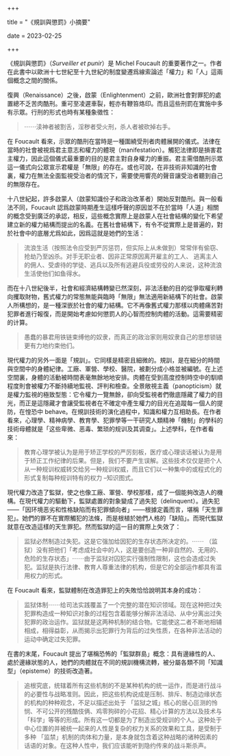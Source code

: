 +++

title = "《規訓與懲罰》小摘要"

date = 2023-02-25

+++

《規訓與懲罰》（*Surveiller et punir*）是 Michel Foucault 的重要著作之一。作者在此書中以歐洲十七世紀至十九世紀的制度變遷爲線索論述「權力」和「人」這兩個概念之間的關係。

復興（Renaissance）之後，啟蒙（Enlightenment）之前，歐洲社會對罪犯的處置總不乏苦肉酷刑。重可至凌遲車裂，輕亦有鞭笞烙印。而且這些刑罰在實施中多有示眾。行刑的形式也時有某種象徵性：

> ⋯⋯渎神者被割舌，淫秽者受火刑，杀人者被砍掉右手。

在 Foucault 看來，示眾的酷刑在當時是一種圍繞受刑者肉體展開的儀式。法律在當時的社會被視爲君主意志和權力的體現（manifestation）。觸犯法律即是損害君主權力，因此這個儀式最重要的目的是君主對自身權力的重振。君主需借酷刑示眾這一儀式向公眾宣示君權是「無限」的存在。或也可說，在非技術非知識的社會裏，權力在無法全面監視受治者的情況下，需要使用響亮的聲音讓受治者聽到自己的無限存在。

十八世紀起，許多啟蒙人（啟蒙知識份子和政治改革者）開始反對酷刑。與一般看法不同，Foucault 認爲啟蒙時期產生這樣呼聲的原因並不在於當時「人道」相關的概念受到廣泛的承認，相反，這些概念實際上是啟蒙人在社會結構的變化下希望建立新的權力結構而提出的名義。在舊社會結構下，有令不從實際上是普遍的，對於社會中的底層尤爲如此，因爲這就是她們的生活：

> 流浪生活（按照法令应受到严厉惩罚，但实际上从未做到）常常伴有偷窃、抢劫乃至凶杀。对手无职业者、因非正常原因离开雇主的工人、 逃离主人的佣人、受虐待的学徒、逃兵以及所有逃避兵役或劳役的人来说，这种流浪生活使他们如鱼得水。

而在十八世紀後半，社會和經濟結構轉變已然深刻，非法活動的目的從爭取權利轉向攫取財物，舊式權力的常態無能與臨時「無限」無法適用新結構下的社會。啟蒙人所構想的，是一種深嵌於社會的權力結構。它不再像舊式權力那樣以肉體痛苦對犯罪者進行報復，而是開始考慮如何懲罰人的心智而控制肉體的活動。這需要精密的计算。
> 愚蠢的暴君用铁链束缚他的奴隶，而真正的政治家则用奴隶自己的思想锁链更有力地约束他们。

現代權力的另外一面是「規訓」。它同樣是精密且細微的。規訓，是在細分的時間與空間中的身體紀律。工廠、軍營、學校、醫院，被劃分成小格並被編號。在上述空間裏，身體的活動被時間表毫無餘地地安排。肉體在受到高度控制時空中的馴順程度則會被權力不斷持續地監視、評判和檢查。全景敞視主義（panopticism）就是權力監視的極致型態：它令權力一覽無餘，卻向受監視者們徹底隱藏了權力的目光，而正是這隱藏才會讓受監視者在不確定中產生權力的目光在追蹤每一個人的提防，在惶恐中 behave。在規訓技術的演化過程中，知識和權力互相助長。在作者看來，心理學、精神病學、教育學、犯罪學等一干研究人類精神「機制」的學科的技術母體就是「这些卑微、恶毒、繁琐的规训及其调查」。上述學科，在作者看來：
> 教育心理学被认为是用于矫正学校的严厉刻板，医疗或心理谈话被认为是用于矫正工作纪律的后果。但是，我们不要产生误解。这些技术仅仅是把个人从一种规训权威转交给另一种规训权威，而且它们以一种集中的或程式化的形式复制每种规训特有的权力 –知识图式。

現代權力改造了監獄，使之也像工廠、軍營、學校那樣，成了一個能夠改造人的機構。在現代權力的驅動下，監獄處置的對象變成了過失犯（delinquent）。過失犯——「因环境恶劣和性格缺陷而有犯罪傾向者」——根據定義而言，堪稱「天生罪犯」。她們的罪不在實際觸犯的法條，而是根植於她們人格的「缺陷」。而現代監獄就意在改造這樣的天生罪犯。然而監獄的這一目的實際上失效了：
> 监狱必然制造过失犯。这是它强加给因犯的生存状态所决定的。⋯⋯ （监狱）没有把他们「考虑成社会中的人，这是要创造一种非自然的、无用的、 危险的生存状态」⋯⋯由于监狱对囚犯实行强制性限制，这也会造成过失犯。监狱是执行法律、教育人尊重法律的机构，但是它的全部运作都具有滥用权力的形式。

在 Foucault 看來，監獄體制在改造罪犯上的失敗恰恰說明其本身的成功：
> 监狱体制⋯⋯给司法实践覆盖了一个完整的潜在知识领域。现在这种把过失犯罪构造成一种知识对象的过程包含着能够分解非法活动、从中分离出过失犯罪的政治运作。监狱就是这两种机制的结合物。它能使这二者不断地相辅相成，相得益彰，从而揭示出犯罪行为背后的过失性质，在各种非法活动的运动中确定过失犯罪。

在書的末尾，Foucault 提出了堪稱恐怖的「監獄群島」概念：具有邊緣性的人、處於邊緣狀態的人，她們的肉體就在不同的規訓機構流轉，被分屬各類不同「知識型」（episteme）的技術改造著。

> 追根究底，统辖着所有这些机制的不是某种机构的统一运作，而是进行战斗的必要性与战略准则。因此，把这些机构说成是压制、排斥、制造边缘状态的机构的种种观念，不足以描述出处于 「监狱之城」核心的居心叵测的怜悯、不可公开的残酷伎俩、鸡零狗碎的小花招、精心计算的方法以及技术与「科学」等等的形成。所有这一切都是为了制造出受规训的个人。这种处于中心位置的并被统一起来的人性是复杂的权力关系的效果和工具，是受制于多种 「监禁」机制的肉体和力量，是本身就包含着这种战略的诸种因素的话语的对象。在这种人性中，我们应该能听到隐约传来的战斗斯杀声。
